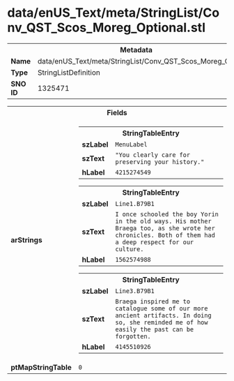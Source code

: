 <h1>data/enUS_Text/meta/StringList/Conv_QST_Scos_Moreg_Optional.stl</h1><table><tr><th colspan="100%">Metadata</th></tr><tr><td><b>Name</b></td><td>data/enUS_Text/meta/StringList/Conv_QST_Scos_Moreg_Optional.stl</td></tr><tr><td><b>Type</b></td><td>StringListDefinition</td></tr><tr><td><b>SNO ID</b></td><td>1325471</td></tr></table>

<table><tr><th colspan="100%">Fields</th></tr><tr><td><b>arStrings</b></td><td><table><tr><th colspan="100%">StringTableEntry</th></tr><tr><td><b>szLabel</b></td><td><code>MenuLabel</code></td></tr><tr><td><b>szText</b></td><td><code>"You clearly care for preserving your history."</code></td></tr><tr><td><b>hLabel</b></td><td><code>4215274549</code></td></tr></table>


<table><tr><th colspan="100%">StringTableEntry</th></tr><tr><td><b>szLabel</b></td><td><code>Line1.B79B1</code></td></tr><tr><td><b>szText</b></td><td><code>I once schooled the boy Yorin in the old ways. His mother Braega too, as she wrote her chronicles. Both of them had a deep respect for our culture.</code></td></tr><tr><td><b>hLabel</b></td><td><code>1562574988</code></td></tr></table>


<table><tr><th colspan="100%">StringTableEntry</th></tr><tr><td><b>szLabel</b></td><td><code>Line3.B79B1</code></td></tr><tr><td><b>szText</b></td><td><code>Braega inspired me to catalogue some of our more ancient artifacts. In doing so, she reminded me of how easily the past can be forgotten.</code></td></tr><tr><td><b>hLabel</b></td><td><code>4145510926</code></td></tr></table>


</td></tr><tr><td><b>ptMapStringTable</b></td><td><code>0</code></td></tr></table>

